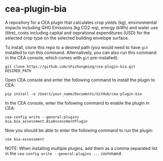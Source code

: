 # cea-plugin-bia
A repository for a CEA plugin that calculates crop yields (kg), environmental impacts including GHG Emissions (kg CO2-eq), energy (kWh) and water use (litre), costs including capital and oeprational expenditures (USD) for the selected crop type on the selected building envelope surface.

To install, clone this repo to a desired path (you would need to have `git` installed to run this command. Alternatively, you can also run this command in the CEA console, which comes with `git` pre-installed):

```git clone https://github.com/shizhongming/cea-plugin-bia.git DESIRED_PATH```


Open CEA console and enter the following command to install the plugin to CEA:

```pip install -e /Users/your_name/Documents/GitHub/cea-plugin-bia```


In the CEA console, enter the following command to enable the plugin in CEA:

```cea-config write --general:plugins bia.bia_assessment.BiaAssessmentPlugin```

Now you should be able to enter the following command to run the plugin:

```cea bia-assessment```

NOTE: When installing multiple plugins, add them as a comma separated list in the `cea-config write --general:plugins ...` command.
